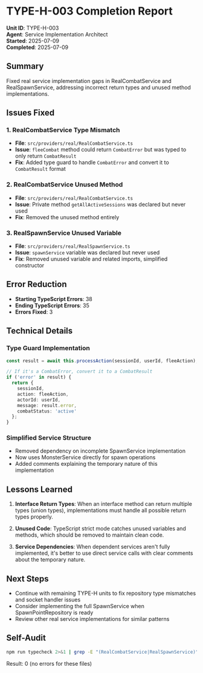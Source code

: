 # TYPE-H-003 Completion Report

**Unit ID**: TYPE-H-003  
**Agent**: Service Implementation Architect  
**Started**: 2025-07-09  
**Completed**: 2025-07-09

## Summary

Fixed real service implementation gaps in RealCombatService and RealSpawnService, addressing incorrect return types and unused method implementations.

## Issues Fixed

### 1. RealCombatService Type Mismatch
- **File**: `src/providers/real/RealCombatService.ts`
- **Issue**: `fleeCombat` method could return `CombatError` but was typed to only return `CombatResult`
- **Fix**: Added type guard to handle `CombatError` and convert it to `CombatResult` format

### 2. RealCombatService Unused Method
- **File**: `src/providers/real/RealCombatService.ts`
- **Issue**: Private method `getAllActiveSessions` was declared but never used
- **Fix**: Removed the unused method entirely

### 3. RealSpawnService Unused Variable
- **File**: `src/providers/real/RealSpawnService.ts`
- **Issue**: `spawnService` variable was declared but never used
- **Fix**: Removed unused variable and related imports, simplified constructor

## Error Reduction

- **Starting TypeScript Errors**: 38
- **Ending TypeScript Errors**: 35
- **Errors Fixed**: 3

## Technical Details

### Type Guard Implementation
```typescript
const result = await this.processAction(sessionId, userId, fleeAction);

// If it's a CombatError, convert it to a CombatResult
if ('error' in result) {
  return {
    sessionId,
    action: fleeAction,
    actorId: userId,
    message: result.error,
    combatStatus: 'active'
  };
}
```

### Simplified Service Structure
- Removed dependency on incomplete SpawnService implementation
- Now uses MonsterService directly for spawn operations
- Added comments explaining the temporary nature of this implementation

## Lessons Learned

1. **Interface Return Types**: When an interface method can return multiple types (union types), implementations must handle all possible return types properly.

2. **Unused Code**: TypeScript strict mode catches unused variables and methods, which should be removed to maintain clean code.

3. **Service Dependencies**: When dependent services aren't fully implemented, it's better to use direct service calls with clear comments about the temporary nature.

## Next Steps

- Continue with remaining TYPE-H units to fix repository type mismatches and socket handler issues
- Consider implementing the full SpawnService when SpawnPointRepository is ready
- Review other real service implementations for similar patterns

## Self-Audit

```bash
npm run typecheck 2>&1 | grep -E "(RealCombatService|RealSpawnService)" | wc -l
```
Result: 0 (no errors for these files)
